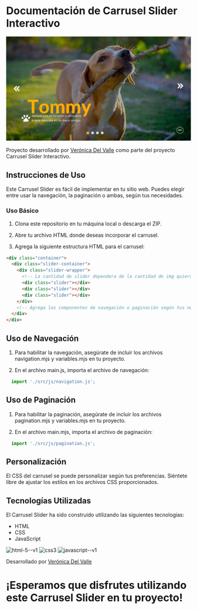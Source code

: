 # Documentación de Carrusel Slider Interactivo 

![Muestra de slider](./public/tommy!.png)

Proyecto desarrollado por [Verónica Del Valle](https://www.linkedin.com/in/vernica-valle/) como parte del proyecto Carrusel Slider Interactivo.

## Instrucciones de Uso

Este Carrusel Slider es fácil de implementar en tu sitio web. Puedes elegir entre usar la navegación, la paginación o ambas, según tus necesidades.

### Uso Básico

1. Clona este repositorio en tu máquina local o descarga el ZIP.

2. Abre tu archivo HTML donde deseas incorporar el carrusel.

3. Agrega la siguiente estructura HTML para el carrusel:

```html
<div class="container">
  <div class="slider-container">
    <div class="slider-wrapper">
      <!-- La cantidad de slider dependera de la cantidad de img quieras mostrar -->
      <div class="slider"></div>
      <div class="slider"></div>
      <div class="slider"></div>
    </div>
    <!-- Agrega los componentes de navegación o paginación según tus necesidades -->
  </div>
</div>
```

## Uso de Navegación

1. Para habilitar la navegación, asegúrate de incluir los archivos navigation.mjs y variables.mjs en tu proyecto.

2. En el archivo main.js, importa el archivo de navegación:

``` js
  import './src/js/navigation.js';
```

## Uso de Paginación

1. Para habilitar la paginación, asegúrate de incluir los archivos pagination.mjs y variables.mjs en tu proyecto.

2. En el archivo main.mjs, importa el archivo de paginación:


``` js
  import './src/js/pagination.js';
```

## Personalización

El CSS del carrusel se puede personalizar según tus preferencias. Siéntete libre de ajustar los estilos en los archivos CSS proporcionados.

## Tecnologías Utilizadas

El Carrusel Slider ha sido construido utilizando las siguientes tecnologías:

- HTML
- CSS
- JavaScript

![html-5--v1](https://github.com/veronicadelvalle/carrusel-slider/assets/139937653/4d1c653a-1d4b-4f07-9479-d4e03fbffd86) ![css3](https://github.com/veronicadelvalle/carrusel-slider/assets/139937653/687eab3e-adf9-4916-a6e3-916a73059d9b) ![javascript--v1](https://github.com/veronicadelvalle/carrusel-slider/assets/139937653/b64e9b85-0c13-4383-ac7e-ad89c0acd799)

Desarrollado por [Verónica Del Valle](https://www.linkedin.com/in/vernica-valle/)

# ¡Esperamos que disfrutes utilizando este Carrusel Slider en tu proyecto!



